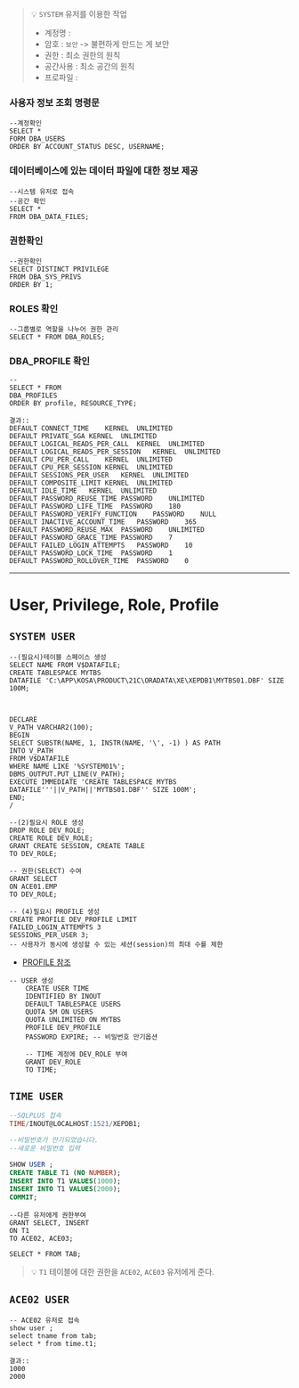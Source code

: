 

> 💡 `SYSTEM` 유저를 이용한 작업
> * 계정명 : 
> * 암호 : `보안` -> 불편하게 만드는 게 보안
> * 권한 : 최소 권한의 원칙
> * 공간사용 : 최소 공간의 원칙
> * 프로파일 : 

### 사용자 정보 조회 명령문

```PLSQL
--계정확인
SELECT * 
FORM DBA_USERS
ORDER BY ACCOUNT_STATUS DESC, USERNAME;
```

### 데이터베이스에 있는 데이터 파일에 대한 정보 제공

```PLSQL
--시스템 유저로 접속
--공간 확인
SELECT * 
FROM DBA_DATA_FILES;
```

### 권한확인

```PLSQL
--권한확인
SELECT DISTINCT PRIVILEGE
FROM DBA_SYS_PRIVS
ORDER BY 1;
```

### ROLES 확인

```PLSQL
--그룹별로 역할을 나누어 권한 관리
SELECT * FROM DBA_ROLES;
```

### DBA_PROFILE 확인

```PLSQL
--
SELECT * FROM
DBA_PROFILES
ORDER BY profile, RESOURCE_TYPE;
```

```PLSQL
결과::
DEFAULT	CONNECT_TIME	KERNEL	UNLIMITED
DEFAULT	PRIVATE_SGA	KERNEL	UNLIMITED
DEFAULT	LOGICAL_READS_PER_CALL	KERNEL	UNLIMITED
DEFAULT	LOGICAL_READS_PER_SESSION	KERNEL	UNLIMITED
DEFAULT	CPU_PER_CALL	KERNEL	UNLIMITED
DEFAULT	CPU_PER_SESSION	KERNEL	UNLIMITED
DEFAULT	SESSIONS_PER_USER	KERNEL	UNLIMITED
DEFAULT	COMPOSITE_LIMIT	KERNEL	UNLIMITED
DEFAULT	IDLE_TIME	KERNEL	UNLIMITED
DEFAULT	PASSWORD_REUSE_TIME	PASSWORD	UNLIMITED
DEFAULT	PASSWORD_LIFE_TIME	PASSWORD	180
DEFAULT	PASSWORD_VERIFY_FUNCTION	PASSWORD	NULL
DEFAULT	INACTIVE_ACCOUNT_TIME	PASSWORD	365
DEFAULT	PASSWORD_REUSE_MAX	PASSWORD	UNLIMITED
DEFAULT	PASSWORD_GRACE_TIME	PASSWORD	7
DEFAULT	FAILED_LOGIN_ATTEMPTS	PASSWORD	10
DEFAULT	PASSWORD_LOCK_TIME	PASSWORD	1
DEFAULT	PASSWORD_ROLLOVER_TIME	PASSWORD	0
```


---

# User, Privilege, Role, Profile

## `SYSTEM USER` 

```PLSQL
--(필요시)테이블 스페이스 생성
SELECT NAME FROM V$DATAFILE;
CREATE TABLESPACE MYTBS
DATAFILE 'C:\APP\KOSA\PRODUCT\21C\ORADATA\XE\XEPDB1\MYTBS01.DBF' SIZE 100M;



DECLARE 
V_PATH VARCHAR2(100); 
BEGIN
SELECT SUBSTR(NAME, 1, INSTR(NAME, '\', -1) ) AS PATH
INTO V_PATH
FROM V$DATAFILE
WHERE NAME LIKE '%SYSTEM01%';
DBMS_OUTPUT.PUT_LINE(V_PATH);
EXECUTE IMMEDIATE 'CREATE TABLESPACE MYTBS DATAFILE'''||V_PATH||'MYTBS01.DBF'' SIZE 100M';
END;
/

```

```PLSQL
--(2)필요시 ROLE 생성
DROP ROLE DEV_ROLE;
CREATE ROLE DEV_ROLE;
GRANT CREATE SESSION, CREATE TABLE 
TO DEV_ROLE;
```

```PLSQL
-- 권한(SELECT) 수여 
GRANT SELECT 
ON ACE01.EMP
TO DEV_ROLE;
```

```PLSQL
-- (4)필요시 PROFILE 생성
CREATE PROFILE DEV_PROFILE LIMIT
FAILED_LOGIN_ATTEMPTS 3
SESSIONS_PER_USER 3;
-- 사용자가 동시에 생성할 수 있는 세션(session)의 최대 수를 제한
```

* [PROFILE 참조](https://docs.oracle.com/en/database/oracle/oracle-database/23/sqlrf/CREATE-PROFILE.html)


```PLSQL
-- USER 생성
    CREATE USER TIME
    IDENTIFIED BY INOUT
    DEFAULT TABLESPACE USERS
    QUOTA 5M ON USERS
    QUOTA UNLIMITED ON MYTBS
    PROFILE DEV_PROFILE
    PASSWORD EXPIRE; -- 비밀번호 만기옵션
    
    -- TIME 계정에 DEV_ROLE 부여
    GRANT DEV_ROLE
    TO TIME;
```

## `TIME USER`
```SQL
--SQLPLUS 접속
TIME/INOUT@LOCALHOST:1521/XEPDB1;

--비밀번호가 만기되었습니다.
--새로운 비밀번호 입력

SHOW USER ;
CREATE TABLE T1 (NO NUMBER);
INSERT INTO T1 VALUES(1000);
INSERT INTO T1 VALUES(2000);
COMMIT;
```

```PLSQL
--다른 유저에게 권한부여
GRANT SELECT, INSERT 
ON T1 
TO ACE02, ACE03; 

SELECT * FROM TAB;
```

> 💡 `T1` 테이블에 대한 권한을 `ACE02`, `ACE03` 유저에게 준다.

## `ACE02 USER`

```PLSQL
-- ACE02 유저로 접속
show user ;
select tname from tab; 
select * from time.t1;
```

```PLSQL
결과::
1000
2000
```
